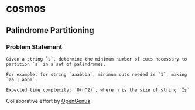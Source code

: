 # cosmos

## Palindrome Partitioning

### Problem Statement

```
Given a string `s`, determine the minimum number of cuts necessary to partition `s` in a set of palindromes. 

For example, for string `aaabbba`, minimum cuts needed is `1`, making `aa | abba`.

Expected time complexity: `O(n^2)`, where n is the size of string `Ïs`
```

Collaborative effort by [OpenGenus](https://github.com/opengenus)